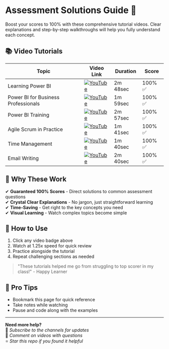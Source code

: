 # Assessment Solutions Guide 🚀

Boost your scores to 100% with these comprehensive tutorial videos. Clear explanations and step-by-step walkthroughs will help you fully understand each concept.

## 📚 Video Tutorials

| Topic                             | Video Link                                                                 | Duration   | Score   |
|----------------------------------|----------------------------------------------------------------------------|------------|---------|
| Learning Power BI                | [![YouTube](https://img.shields.io/badge/YouTube-Watch-red)](https://youtu.be/OYw-v6kJTu8) | 2m 48sec   | 100% ✅ |
| Power BI for Business Professionals | [![YouTube](https://img.shields.io/badge/YouTube-Watch-red)](https://youtu.be/roHsHu6ToqQ) | 1m 59sec   | 100% ✅ |
| Power BI Training | [![YouTube](https://img.shields.io/badge/YouTube-Watch-red)](https://youtu.be/7OVllYC1U6w) | 2m 57sec   | 100% ✅ |
| Agile Scrum in Practice          | [![YouTube](https://img.shields.io/badge/YouTube-Watch-red)](https://youtu.be/32t1jqEgD80)         | 1m 41sec   | 100% ✅ |
| Time Management          | [![YouTube](https://img.shields.io/badge/YouTube-Watch-red)](https://youtu.be/tqxOT7nV5qk?si=UZbh95XpH4Fg4vCp)         | 1m 40sec   | 100% ✅ |
| Email Writing          | [![YouTube](https://img.shields.io/badge/YouTube-Watch-red)](https://youtu.be/E94-uTcNfCM)         | 2m 40sec   | 100% ✅ |

## 💯 Why These Work

✔ **Guaranteed 100% Scores** - Direct solutions to common assessment questions  
✔ **Crystal Clear Explanations** - No jargon, just straightforward learning  
✔ **Time-Saving** - Get right to the key concepts you need  
✔ **Visual Learning** - Watch complex topics become simple  

## 🎯 How to Use
1. Click any video badge above
2. Watch at 1.25x speed for quick review
3. Practice alongside the tutorial
4. Repeat challenging sections as needed

> "These tutorials helped me go from struggling to top scorer in my class!" - Happy Learner

## 📌 Pro Tips
- Bookmark this page for quick reference
- Take notes while watching
- Pause and code along with the examples

---

**Need more help?**  
🔔 *Subscribe to the channels for updates*  
💬 *Comment on videos with questions*  
⭐ *Star this repo if you found it helpful*
